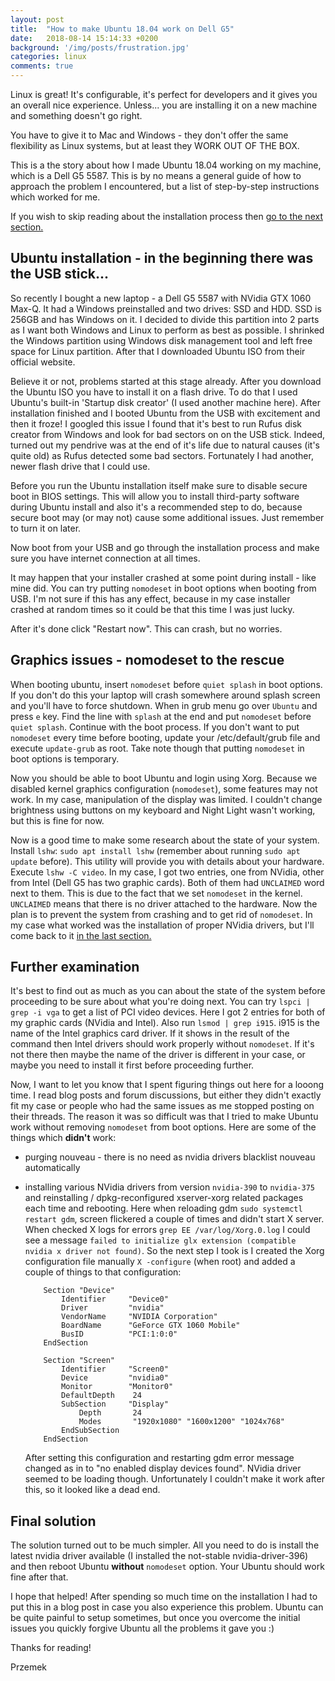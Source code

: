 ```yaml
---
layout: post
title:  "How to make Ubuntu 18.04 work on Dell G5"
date:   2018-08-14 15:14:33 +0200
background: '/img/posts/frustration.jpg'
categories: linux
comments: true
---
```


Linux is great! It's configurable, it's perfect for developers and it gives you an overall nice experience. Unless... you are installing it
on a new machine and something doesn't go right.

You have to give it to Mac and Windows - they don't offer the same flexibility as Linux systems, but at least they
WORK OUT OF THE BOX.

This is a the story about how I made Ubuntu 18.04 working on my machine, which is a Dell G5 5587. This is by no means a general guide of how to
approach the problem I encountered, but a list of step-by-step instructions which worked for me.

If you wish to skip reading about the installation process then [go to the next section.](#graphics-issues---nomodeset-to-the-rescue)

## Ubuntu installation - in the beginning there was the USB stick...

So recently I bought a new laptop - a Dell G5 5587 with NVidia GTX 1060 <nobr>Max-Q.</nobr> It had a Windows preinstalled and two drives:
SSD and HDD. SSD is 256GB and has Windows on it. I decided to divide this partition into 2 parts as I want both Windows and Linux
to perform as best as possible. I shrinked the Windows partition using Windows disk management tool and left free space for Linux
partition. After that I downloaded Ubuntu ISO from their official website.

Believe it or not, problems started at this stage already. After you download the Ubuntu ISO you have to install it on a flash drive.
To do that I used Ubuntu's built-in 'Startup disk creator' (I used another machine here). After installation finished and I
booted Ubuntu from the USB with excitement and then it froze! I googled this issue I found that it's best to run Rufus disk creator
from Windows and look for bad sectors on on the USB stick. Indeed, turned out my pendrive was at the end of it's life due to natural causes
(it's quite old) as Rufus detected some bad sectors. Fortunately I had another, newer flash drive that I could use.

Before you run the Ubuntu installation itself make sure to disable secure boot in BIOS settings. This will allow you to install third-party software during
Ubuntu install and also it's a recommended step to do, because secure boot may (or may not) cause some additional issues. Just remember to turn it on
later.

Now boot from your USB and go through the installation process and make sure you have internet connection at all times.

It may happen that your installer crashed at some point during install - like mine did. You can try putting `nomodeset` in boot options when booting
from USB. I'm not sure if this has any effect, because in my case installer crashed at random times so it could be that this time I was just lucky.

After it's done click "Restart now". This can crash, but no worries.

## Graphics issues - nomodeset to the rescue

When booting ubuntu, insert `nomodeset` before `quiet splash` in boot options. If you don't do this your laptop will crash somewhere around splash screen
and you'll have to force shutdown. When in grub menu go over `Ubuntu` and press `e` key. Find the line with `splash` at the end and put `nomodeset`
before `quiet splash`. Continue with the boot process. If you don't want to put `nomodeset` every time before booting, update your /etc/default/grub
file and execute `update-grub` as root. Take note though that putting `nomodeset` in boot options is temporary.

Now you should be able to boot Ubuntu and login using Xorg. Because we disabled kernel graphics configuration (`nomodeset`), some
features may not work. In my case, manipulation of the display was limited. I couldn't change brightness using buttons on
my keyboard and Night Light wasn't working, but this is fine for now.

Now is a good time to make some research about the state of your system. Install `lshw`: `sudo apt install lshw` (remember about
running `sudo apt update` before). This utility will provide you with details about your hardware. Execute `lshw -C video`.
In my case, I got two entries, one from NVidia, other from Intel (Dell G5 has two graphic cards). Both of them had `UNCLAIMED`
word next to them. This is due to the fact that we set `nomodeset` in the kernel. `UNCLAIMED` means that there is no driver attached to
the hardware. Now the plan is to prevent the system from crashing and to get rid of `nomodeset`. In my case what worked was the
installation of proper NVidia drivers, but I'll come back to it [in the last section.](#final-solution)

## Further examination

It's best to find out as much as you can about the state of the system before proceeding to be sure about what you're doing next.
You can try `lspci | grep -i vga` to get a list of PCI video devices. Here I got 2 entries for both of my graphic cards
(NVidia and Intel). Also run `lsmod | grep i915`. i915 is the name of the Intel graphics card driver. If it shows in the result of the command then Intel
drivers should work properly without `nomodeset`. If it's not there then maybe the name of the driver is different in your case, or maybe
you need to install it first before proceeding further.

Now, I want to let you know that I spent figuring things out here for a looong time. I read blog posts and forum discussions,
but either they didn't exactly fit my case or people who had the same issues as me stopped posting on their threads. The reason it was so difficult
was that I tried to make Ubuntu work without removing `nomodeset` from boot options. Here are some of the things which **didn't** work:

* purging nouveau - there is no need as nvidia drivers blacklist nouveau automatically
* installing various NVidia drivers from version `nvidia-390` to `nvidia-375` and reinstalling / dpkg-reconfigured xserver-xorg related packages
  each time and rebooting. Here when reloading gdm `sudo systemctl restart gdm`, screen flickered a couple of times and didn't start X server. When checked
  X logs for errors `grep EE /var/log/Xorg.0.log` I could see a message `failed to initialize glx extension (compatible nvidia x driver not found)`.
  So the next step I took is I created the Xorg configuration file manually `X -configure` (when root) and added a couple of things to that configuration:

  ```
      Section "Device"
          Identifier     "Device0"
          Driver         "nvidia"
          VendorName     "NVIDIA Corporation"
          BoardName      "GeForce GTX 1060 Mobile"
          BusID          "PCI:1:0:0"
      EndSection

      Section "Screen"
          Identifier     "Screen0"
          Device         "nvidia0"
          Monitor        "Monitor0"
          DefaultDepth    24
          SubSection     "Display"
              Depth       24
              Modes       "1920x1080" "1600x1200" "1024x768"
          EndSubSection
      EndSection
  ```
  After setting this configuration and restarting gdm error message changed as in to "no enabled display devices found". NVidia driver seemed
  to be loading though. Unfortunately I couldn't make it work after this, so it looked like a dead end.

## Final solution
The solution turned out to be much simpler. All you need to do is install the latest nvidia driver available (I installed the not-stable nvidia-driver-396)
and then reboot Ubuntu **without** `nomodeset` option. Your Ubuntu should work fine after that.

I hope that helped! After spending so much time on the installation I had to put this in a blog post in case you also experience this problem.
Ubuntu can be quite painful to setup sometimes, but once you overcome the initial issues you quickly forgive Ubuntu all the problems it gave you :)

Thanks for reading!

Przemek
